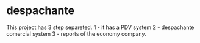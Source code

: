 # despachante
This project has 3 step separeted.
1 - it has a PDV system
2 - despachante comercial system
3 - reports of the economy company.
